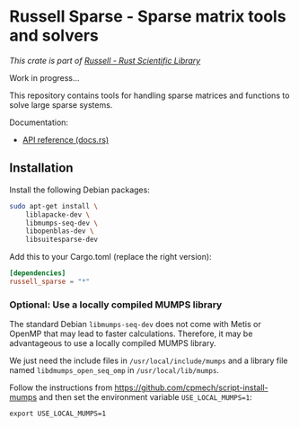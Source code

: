 # Russell Sparse - Sparse matrix tools and solvers

_This crate is part of [Russell - Rust Scientific Library](https://github.com/cpmech/russell)_

Work in progress...

This repository contains tools for handling sparse matrices and functions to solve large sparse systems.

Documentation:

- [API reference (docs.rs)](https://docs.rs/russell_sparse)

## Installation

Install the following Debian packages:

```bash
sudo apt-get install \
    liblapacke-dev \
    libmumps-seq-dev \
    libopenblas-dev \
    libsuitesparse-dev
```

Add this to your Cargo.toml (replace the right version):

```toml
[dependencies]
russell_sparse = "*"
```

### Optional: Use a locally compiled MUMPS library

The standard Debian `libmumps-seq-dev` does not come with Metis or OpenMP that may lead to faster calculations. Therefore, it may be advantageous to use a locally compiled MUMPS library.

We just need the include files in `/usr/local/include/mumps` and a library file named `libdmumps_open_seq_omp` in `/usr/local/lib/mumps`.

Follow the instructions from https://github.com/cpmech/script-install-mumps and then set the environment variable `USE_LOCAL_MUMPS=1`:

```
export USE_LOCAL_MUMPS=1
```
